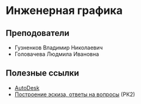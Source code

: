 # Инженерная графика
## Преподователи
- Гузненков Владимир Николаевич
- Головачева Людмила Ивановна
## Полезные ссылки
- [AutoDesk](http://www.autodesk.ru/education/country-gateway)
- [Построение эскиза, ответы на вопросы](http://grigaa2008.narod.ru/all.htm) (РК2)